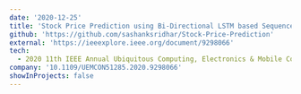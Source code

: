 ```yaml
---
date: '2020-12-25'
title: 'Stock Price Prediction using Bi-Directional LSTM based Sequence to Sequence Modeling and Multitask Learning'
github: 'https://github.com/sashanksridhar/Stock-Price-Prediction'
external: 'https://ieeexplore.ieee.org/document/9298066'
tech:
  - 2020 11th IEEE Annual Ubiquitous Computing, Electronics & Mobile Communication Conference (UEMCON)
company: '10.1109/UEMCON51285.2020.9298066'
showInProjects: false
---
```

